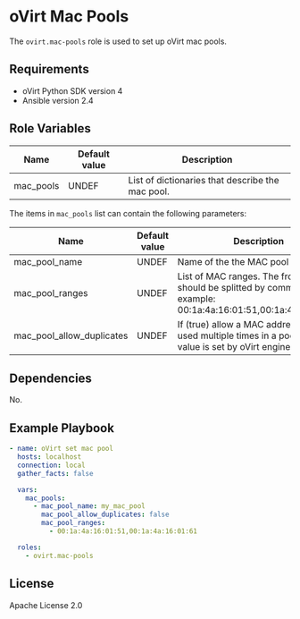 oVirt Mac Pools
=================

The `ovirt.mac-pools` role is used to set up oVirt mac pools.

Requirements
------------

 * oVirt Python SDK version 4
 * Ansible version 2.4

Role Variables
--------------

| Name                  | Default value         |  Description                                              |
|-----------------------|-----------------------|-----------------------------------------------------------|
| mac_pools             | UNDEF                 | List of dictionaries that describe the mac pool.          |

The items in `mac_pools` list can contain the following parameters:

| Name                      | Default value         | Description                                                       |
|---------------------------|-----------------------|-------------------------------------------------------------------|
| mac_pool_name             | UNDEF                 | Name of the the MAC pool to manage.                               |
| mac_pool_ranges           | UNDEF                 | List of MAC ranges. The from and to should be splitted by comma. For example: 00:1a:4a:16:01:51,00:1a:4a:16:01:61 |
| mac_pool_allow_duplicates | UNDEF                 | If (true) allow a MAC address to be used multiple times in a pool. Default value is set by oVirt engine to false. |

Dependencies
------------

No.

Example Playbook
----------------

```yaml
- name: oVirt set mac pool
  hosts: localhost
  connection: local
  gather_facts: false

  vars:
    mac_pools:
      - mac_pool_name: my_mac_pool
        mac_pool_allow_duplicates: false
        mac_pool_ranges:
          - 00:1a:4a:16:01:51,00:1a:4a:16:01:61

  roles:
    - ovirt.mac-pools
```

License
-------

Apache License 2.0
